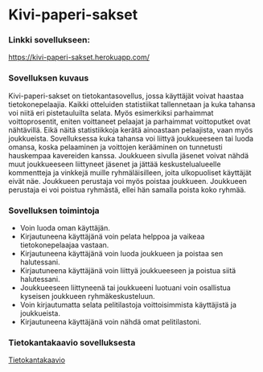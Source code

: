 # Kivi-paperi-sakset
### Linkki sovellukseen:
https://kivi-paperi-sakset.herokuapp.com/

### Sovelluksen kuvaus
Kivi-paperi-sakset on tietokantasovellus, jossa käyttäjät voivat haastaa tietokonepelaajia. Kaikki otteluiden statistiikat tallennetaan ja kuka tahansa voi niitä eri pistetauluilta selata. Myös esimerkiksi parhaimmat voittoprosentit, eniten voittaneet pelaajat ja parhaimmat voittoputket ovat nähtävillä. Eikä näitä statistiikkoja kerätä ainoastaan pelaajista, vaan myös joukkueista. Sovelluksessa kuka tahansa voi liittyä joukkueeseen tai luoda omansa, koska pelaaminen ja voittojen kerääminen on tunnetusti hauskempaa kavereiden kanssa. Joukkueen sivulla jäsenet voivat nähdä muut joukkueeseen liittyneet jäsenet ja jättää keskustelualueelle kommentteja ja vinkkejä muille ryhmäläisilleen, joita ulkopuoliset käyttäjät eivät näe. Joukkueen perustaja voi myös poistaa joukkueen. Joukkueen perustaja ei voi poistua ryhmästä, ellei hän samalla poista koko ryhmää.

### Sovelluksen toimintoja
- Voin luoda oman käyttäjän.
- Kirjautuneena käyttäjänä voin pelata helppoa ja vaikeaa tietokonepelaajaa vastaan.
- Kirjautuneena käyttäjänä voin luoda joukkueen ja poistaa sen halutessani.
- Kirjautuneena käyttäjänä voin liittyä joukkueeseen ja poistua siitä halutessani.
- Joukkueeseen liittyneenä tai joukkueeni luotuani voin osallistua kyseisen joukkueen ryhmäkeskusteluun.
- Voin kirjautumatta selata pelitilastoja voittoisimmista käyttäjistä ja joukkueista.
- Kirjautuneena käyttäjänä voin nähdä omat pelitilastoni.

### Tietokantakaavio sovelluksesta
[Tietokantakaavio](https://github.com/pyigyli/kivi-paperi-sakset/blob/master/documentation/tietokantakaavio.md)